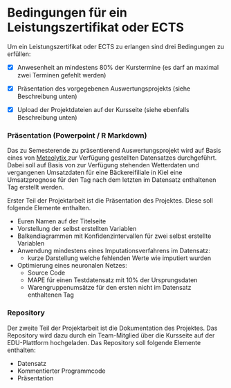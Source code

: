 # Bedingungen für ein Leistungszertifikat oder ECTS



Um ein Leistungszertifikat oder ECTS zu erlangen sind drei Bedingungen zu erfüllen:

* [x] Anwesenheit an mindestens 80% der Kurstermine (es darf an maximal zwei Terminen gefehlt werden)
* [x] Präsentation des vorgegebenen Auswertungsprojekts (siehe Beschreibung unten)
* [x] Upload der Projektdateien auf der Kursseite (siehe ebenfalls Beschreibung unten)



### Präsentation (Powerpoint / R Markdown)

Das zu Semesterende zu präsentierend Auswertungsprojekt wird auf Basis eines von [Meteolytix ](https://meteolytix.de)zur Verfügung gestellten Datensatzes durchgeführt. Dabei soll auf Basis von zur Verfügung stehenden Wetterdaten und vergangenen Umsatzdaten für eine Bäckereifiliale in Kiel eine Umsatzprognose für den Tag nach dem letzten im Datensatz enthaltenen Tag erstellt werden.

Erster Teil der Projektarbeit ist die Präsentation des Projektes. Diese soll folgende Elemente enthalten.

* Euren Namen auf der Titelseite
* Vorstellung der selbst erstellten Variablen
* Balkendiagrammen mit Konfidenzintervallen für zwei selbst erstellte Variablen
* Anwendung mindestens eines Imputationsverfahrens im Datensatz:
  * kurze Darstellung welche fehlenden Werte wie imputiert wurden
* Optimierung eines neuronalen Netzes:
  * Source Code
  * MAPE für einen Testdatensatz mit 10% der Ursprungsdaten
  * Warengruppenumsätze für den ersten nicht im Datensatz enthaltenen Tag

### Repository

Der zweite Teil der Projektarbeit ist die Dokumentation des Projektes. Das Repository wird dazu durch ein Team-Mitglied über die Kursseite auf der EDU-Plattform hochgeladen. Das Repository soll folgende Elemente enthalten:

* Datensatz
* Kommentierter Programmcode
* Präsentation
